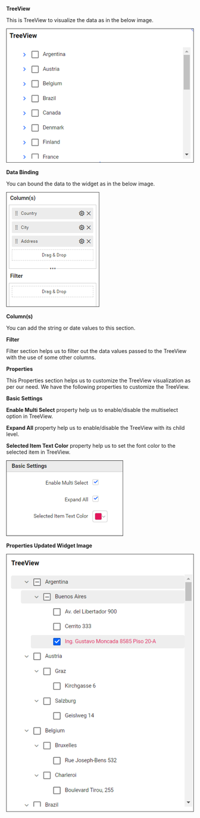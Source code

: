 **TreeView**

This is TreeView to visualize the data as in the below image.

![TreeView](Images/SampleImage.png)

**Data Binding**

You can bound the data to the widget as in the below image.

![Data Binding](Images/DataBinding.png)

**Column(s)**

You can add the string or date values to this section.

**Filter**

Filter section helps us to filter out the data values passed to the TreeView with the use of some other columns.

**Properties**

This Properties section helps us to customize the TreeView visualization as per our need. We have the following properties to customize the TreeView.

**Basic Settings**

**Enable Multi Select** property help us to enable/disable the multiselect option in TreeView.

**Expand All** property help us to enable/disable the TreeView with its child level.

**Selected Item Text Color** property help us to set the font color to the selected item in TreeView.

![Basic Properties](Images/BasicProperties.png)



**Properties Updated Widget Image**

![Properties Updated Image](Images/SampleImage2.png)